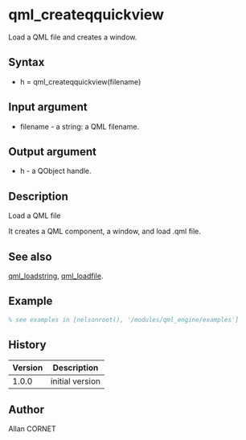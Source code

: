 

# qml_createqquickview

Load a QML file and creates a window.

## Syntax

- h = qml_createqquickview(filename)

## Input argument

 - filename - a string: a QML filename.

## Output argument

 - h - a QObject handle.

## Description


  <p>Load a QML file</p>
  <p>It creates a QML component, a window, and load .qml file.</p>


## See also

[qml_loadstring](qml_loadstring.html), [qml_loadfile](qml_loadfile.html).
## Example

```matlab
% see examples in [nelsonroot(), '/modules/qml_engine/examples']
```

## History

|Version|Description|
|------|------|
|1.0.0|initial version|


## Author

Allan CORNET



